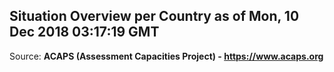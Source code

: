 ## Situation Overview per Country as of Mon, 10 Dec 2018 03:17:19 GMT

Source: **ACAPS (Assessment Capacities Project) - https://www.acaps.org**